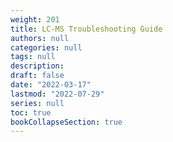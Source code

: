 ```yaml
---
weight: 201
title: LC-MS Troubleshooting Guide
authors: null
categories: null
tags: null
description: 
draft: false
date: "2022-03-17"
lastmod: "2022-07-29"
series: null
toc: true
bookCollapseSection: true
---
```




<!--more-->

